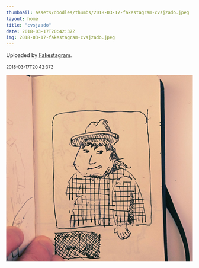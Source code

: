 ```yaml
---
thumbnail: assets/doodles/thumbs/2018-03-17-fakestagram-cvsjzado.jpeg
layout: home
title: "cvsjzado"
date: 2018-03-17T20:42:37Z
img: 2018-03-17-fakestagram-cvsjzado.jpeg
---
```


Uploaded by [Fakestagram](https://github.com/opyate/fakestagram).

<small>2018-03-17T20:42:37Z</small>

![Uploaded by Fakestagram](assets/doodles/original/2018-03-17-fakestagram-cvsjzado.jpeg)
